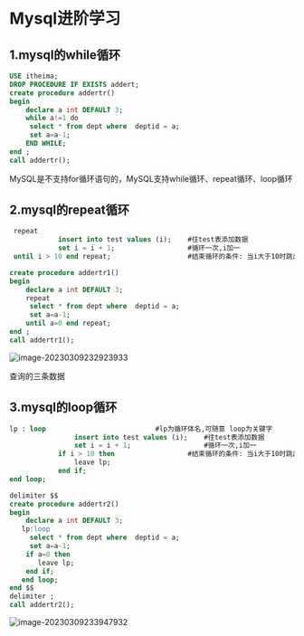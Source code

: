 # Mysql进阶学习

## 1.mysql的while循环

```sql
USE itheima;
DROP PROCEDURE IF EXISTS addert;
create procedure addertr()
begin
	declare a int DEFAULT 3;
    while a!=1 do
     select * from dept where  deptid = a;
     set a=a-1;
    END WHILE;
end ;
call addertr();
```

MySQL是不支持for循环语句的，MySQL支持while循环、repeat循环、loop循环

## 2.mysql的repeat循环

```sql
 repeat
            insert into test values (i);    #往test表添加数据
            set i = i + 1;                  #循环一次,i加一
 until i > 10 end repeat;                   #结束循环的条件: 当i大于10时跳出repeat循环
```

```sql
create procedure addertr1()
begin
	declare a int DEFAULT 3;
    repeat
     select * from dept where  deptid = a;
     set a=a-1;
    until a=0 end repeat;
end ;
call addertr1();
```

![image-20230309232923933](C:\Users\cao'yang'lin\AppData\Roaming\Typora\typora-user-images\image-20230309232923933.png)

查询的三条数据

## 3.mysql的loop循环

```sql
lp : loop                           #lp为循环体名,可随意 loop为关键字
                insert into test values (i);    #往test表添加数据
                set i = i + 1;                  #循环一次,i加一
            if i > 10 then                  #结束循环的条件: 当i大于10时跳出loop循环
                leave lp;
            end if; 
end loop;
```

```sql
delimiter $$
create procedure addertr2()
begin
	declare a int DEFAULT 3;
   lp:loop
     select * from dept where  deptid = a;
     set a=a-1;
    if a=0 then
       leave lp;
    end if;
   end loop;
end $$
delimiter ;
call addertr2();
```

![image-20230309233947932](C:\Users\cao'yang'lin\AppData\Roaming\Typora\typora-user-images\image-20230309233947932.png)







